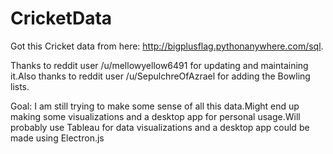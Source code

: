 # CricketData

Got this Cricket data from here: http://bigplusflag.pythonanywhere.com/sql. 

Thanks to reddit user  /u/mellowyellow6491 for updating and maintaining it.Also thanks to reddit user /u/SepulchreOfAzrael for adding the Bowling lists.

Goal: I am still trying to make some sense of all this data.Might end up making some visualizations and a desktop app for personal usage.Will probably use Tableau for data visualizations and a desktop app could be made using Electron.js
